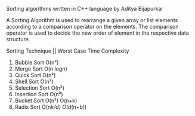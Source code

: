 Sorting algorithms written in C++ language by Aditya Bijapurkar 

A Sorting Algorithm is used to rearrange a given array or list elements according to a comparison operator on the elements. The comparison operator is used to decide the new order of element in the respective data structure.

Sorting Technique    ||     Worst Case Time Complexity            

1) Bubble Sort                O(n²)
2) Merge Sort                 O(n logn)
3) Quick Sort                 O(n²)
4) Shell Sort                 O(n²)
5) Selection Sort             O(n²)
6) Insertion Sort             O(n²)
7) Bucket Sort                O(n²)       O(n+k)
8) Radix Sort                 O(n*k/d)    O(d*(n+b))
